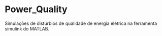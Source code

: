 # Power_Quality
Simulações de distúrbios de qualidade de energia elétrica na ferramenta simulink do MATLAB.
